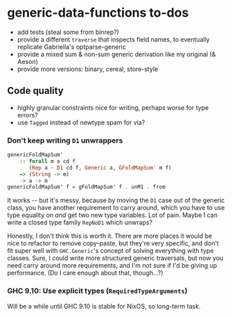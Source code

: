 # generic-data-functions to-dos
  * add tests (steal some from binrep?)
  * provide a different `traverse` that inspects field names, to eventually
    replicate Gabriella's optparse-generic
  * provide a mixed sum & non-sum generic derivation like my original (& Aeson)
  * provide more versions: binary, cereal, store-style

## Code quality
  * highly granular constraints nice for writing, perhaps worse for type errors?
  * use `Tagged` instead of newtype spam for via?

### Don't keep writing `D1` unwrappers
```haskell
genericFoldMapSum'
    :: forall m a cd f
    .  (Rep a ~ D1 cd f, Generic a, GFoldMapSum' m f)
    => (String -> m)
    -> a -> m
genericFoldMapSum' f = gFoldMapSum' f . unM1 . from
```

It works -- but it's messy, because by moving the `D1` case out of the generic
class, you have another requirement to carry around, which you have to use type
equality on *and* get two new type variables. Lot of pain. Maybe I can write a
closed type family `RepNoD1` which unwraps?

Honestly, I don't think this is worth it. There are more places it would be nice
to refactor to remove copy-paste, but they're very specific, and don't fit super
well with `GHC.Generic`'s concept of solving everything with type classes. Sure,
I could write more structured generic traversals, but now you need carry around
more requirements, and I'm not sure if I'd be giving up performance. (Do I care
enough about that, though...?)

### GHC 9.10: Use explicit types (`RequiredTypeArguments`)
Will be a while until GHC 9.10 is stable for NixOS, so long-term task.
